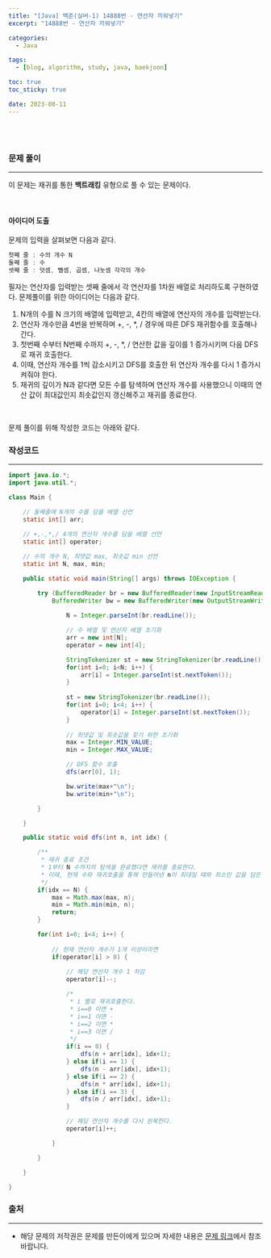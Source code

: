 ```yaml
---
title: "[Java] 백준(실버-1) 14888번 - 연산자 끼워넣기"
excerpt: "14888번 - 연산자 끼워넣기"

categories:
  - Java

tags:
  - [blog, algorithm, study, java, baekjoon]

toc: true
toc_sticky: true

date: 2023-08-11
---
```


<br><br>

### 문제 풀이

---

이 문제는 재귀를 통한 **백트래킹** 유형으로 풀 수 있는 문제이다.

<br>

#### 아이디어 도출

문제의 입력을 살펴보면 다음과 같다.

```java
첫째 줄 : 수의 개수 N
둘째 줄 : 수
셋째 줄 : 덧셈, 뺄셈, 곱셈, 나눗셈 각각의 개수
```

필자는 연산자를 입력받는 셋째 줄에서 각 연산자를 1차원 배열로 처리하도록 구현하였다. 문제풀이를 위한 아이디어는 다음과 같다.

1. N개의 수를 N 크기의 배열에 입력받고, 4칸의 배열에 연산자의 개수를 입력받는다.
2. 연산자 개수만큼 4번을 반복하며 +, -, *, / 경우에 따른 DFS 재귀함수를 호출해나간다.
3. 첫번째 수부터 N번째 수까지 +, -, *, / 연산한 값을 깊이를 1 증가시키며 다음 DFS로 재귀 호출한다.
4. 이때, 연산자 개수를 1씩 감소시키고 DFS를 호출한 뒤 연산자 개수를 다시 1 증가시켜줘야 한다.
5. 재귀의 깊이가 N과 같다면 모든 수를 탐색하며 연산자 개수를 사용했으니 이때의 연산 값이 최대값인지 최솟값인지 갱신해주고 재귀를 종료한다.

<br>

문제 풀이를 위해 작성한 코드는 아래와 같다.

### 작성코드

---

```java
import java.io.*;
import java.util.*;

class Main {    

    // 둘째줄에 N개의 수를 담을 배열 선언
    static int[] arr;
    
    // +,-,*,/ 4개의 연산자 개수를 담을 배열 선언
    static int[] operator;

    // 수의 개수 N, 최댓값 max, 최솟값 min 선언
    static int N, max, min;

    public static void main(String[] args) throws IOException {

        try (BufferedReader br = new BufferedReader(new InputStreamReader(System.in));
            BufferedWriter bw = new BufferedWriter(new OutputStreamWriter(System.out))) {
            
                N = Integer.parseInt(br.readLine());

                // 수 배열 및 연산자 배열 초기화
                arr = new int[N];
                operator = new int[4];

                StringTokenizer st = new StringTokenizer(br.readLine());
                for(int i=0; i<N; i++) {
                    arr[i] = Integer.parseInt(st.nextToken());
                }
                
                st = new StringTokenizer(br.readLine());
                for(int i=0; i<4; i++) {
                    operator[i] = Integer.parseInt(st.nextToken());
                }
                
                // 최댓값 및 최솟값을 찾기 위한 초기화
                max = Integer.MIN_VALUE;
                min = Integer.MAX_VALUE;

                // DFS 함수 호출
                dfs(arr[0], 1);

                bw.write(max+"\n");
                bw.write(min+"\n");

        }

    }

    public static void dfs(int n, int idx) {

        /**
         * 재귀 종료 조건
         * 1부터 N 수까지의 탐색을 완료했다면 재귀를 종료한다.
         * 이때, 현재 수와 재귀호출을 통해 만들어낸 n이 최대일 때와 최소인 값을 담은 후 종료한다.
         */
        if(idx == N) {
            max = Math.max(max, n);
            min = Math.min(min, n);
            return;
        }

        for(int i=0; i<4; i++) {
            
            // 현재 연산자 개수가 1개 이상이라면
            if(operator[i] > 0) {
                
                // 해당 연산자 개수 1 차감
                operator[i]--;

                /*
                 * i 별로 재귀호출한다.
                 * i==0 이면 +
                 * i==1 이면 -
                 * i==2 이면 *
                 * i==3 이면 /
                 */
                if(i == 0) {
                    dfs(n + arr[idx], idx+1);
                } else if(i == 1) {
                    dfs(n - arr[idx], idx+1);
                } else if(i == 2) {
                    dfs(n * arr[idx], idx+1);
                } else if(i == 3) {
                    dfs(n / arr[idx], idx+1);
                }

                // 해당 연산자 개수를 다시 원복한다.
                operator[i]++;

            }

        }

    }

}
```

### 출처

---

- 해당 문제의 저작권은 문제를 만든이에게 있으며 자세한 내용은 [문제 링크](https://www.acmicpc.net/problem/14888)에서 참조바랍니다.